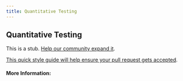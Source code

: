 ```yaml
---
title: Quantitative Testing
---
```


## Quantitative Testing

This is a stub. [Help our community expand it](https://github.com/freecodecamp/guides/tree/master/src/pages/articles/design/user-experience-research/quantitative-testing/index.md).

[This quick style guide will help ensure your pull request gets accepted](https://github.com/freeCodeCamp/guides/blob/master/README.md).

<!-- The article goes here, in GitHub-flavored Markdown. Feel free to add YouTube videos, images, and CodePen/JSBin embeds  -->

#### More Information:
<!-- Please add any articles you think might be helpful to read before writing the article -->


